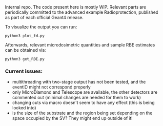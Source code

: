 Internal repo. The code present here is mostly WIP. Relevant parts are periodically committed to the advanced example Radioprotection, published as part of each official Geant4 release.

To visualize the output you can run:

    python3 plot_fd.py

Afterwards, relevant microdosimetric quantities and sample RBE estimates can be obtained via:

    python3 get_RBE.py
    
### Current issues:
- multithreading with two-stage output has not been tested, and the eventID might not correspond properly
- only MicroDiamond and Telescope are available, the other detectors are commented out (minimal changes are needed for them to work)
- changing cuts via macro doesn't seem to have any effect (this is being looked into)
- is the size of the substrate and the region being set depending on the space occupied by the SV? They might end up outside of it!
